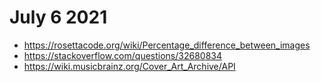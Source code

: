 # July 6 2021

- <https://rosettacode.org/wiki/Percentage_difference_between_images>
- <https://stackoverflow.com/questions/32680834>
- <https://wiki.musicbrainz.org/Cover_Art_Archive/API>
